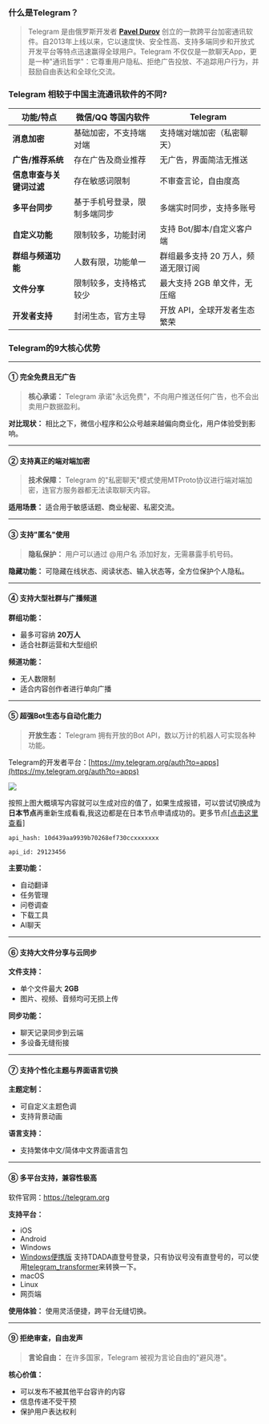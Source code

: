 ### 什么是Telegram？
>Telegram 是由俄罗斯开发者 **[Pavel Durov](https://en.wikipedia.org/wiki/Pavel_Durov)** 创立的一款跨平台加密通讯软件。自2013年上线以来，它以速度快、安全性高、支持多端同步和开放式开发平台等特点迅速赢得全球用户。Telegram 不仅仅是一款聊天App，更是一种"通讯哲学"：它尊重用户隐私、拒绝广告投放、不追踪用户行为，并鼓励自由表达和全球化交流。

### Telegram 相较于中国主流通讯软件的不同?
| 功能/特点               | 微信/QQ 等国内软件                          | Telegram                                                                 |
|-------------------------|--------------------------------------------|--------------------------------------------------------------------------|
| **消息加密**            | 基础加密，不支持端对端                     | 支持端对端加密（私密聊天）                                               |
| **广告/推荐系统**       | 存在广告及商业推荐                         | 无广告，界面简洁无推送                                                   |
| **信息审查与关键词过滤**| 存在敏感词限制                             | 不审查言论，自由度高                                                     |
| **多平台同步**          | 基于手机号登录，限制多端同步               | 多端实时同步，支持多账号                                                 |
| **自定义功能**          | 限制较多，功能封闭                         | 支持 Bot/脚本/自定义客户端                                               |
| **群组与频道功能**      | 人数有限，功能单一                         | 群组最多支持 20 万人，频道无限订阅                                       |
| **文件分享**            | 限制较多，支持格式较少                     | 最大支持 2GB 单文件，无压缩                                              |
| **开发者支持**          | 封闭生态，官方主导                         | 开放 API，全球开发者生态繁荣                                             |


### Telegram的9大核心优势

---

#### ① 完全免费且无广告

> **核心承诺：** Telegram 承诺"永远免费"，不向用户推送任何广告，也不会出卖用户数据盈利。

**对比现状：** 相比之下，微信小程序和公众号越来越偏向商业化，用户体验受到影响。

---

#### ② 支持真正的端对端加密

> **技术保障：** Telegram 的"私密聊天"模式使用MTProto协议进行端对端加密，连官方服务器都无法读取聊天内容。

**适用场景：** 适合用于敏感话题、商业秘密、私密交流。

---

#### ③ 支持"匿名"使用

> **隐私保护：** 用户可以通过 @用户名 添加好友，无需暴露手机号码。

**隐藏功能：** 可隐藏在线状态、阅读状态、输入状态等，全方位保护个人隐私。

---

#### ④ 支持大型社群与广播频道

**群组功能：**
- 最多可容纳 **20万人**
- 适合社群运营和大型组织

**频道功能：**
- 无人数限制
- 适合内容创作者进行单向广播

---

#### ⑤ 超强Bot生态与自动化能力

> **开放生态：** Telegram 拥有开放的Bot API，数以万计的机器人可实现各种功能。

Telegram的开发者平台：[https://my.telegram.org/auth?to=apps](https://my.telegram.org/auth?to=apps)

![](https://cdn.jsdelivr.net/gh/itgoyo/PicGoRes@master/imgCE06C28E-F2B6-455F-974C-23564E702AF6.png)

按照上图大概填写内容就可以生成对应的值了，如果生成报错，可以尝试切换成为**日本节点**再重新生成看看,我这边都是在日本节点申请成功的。更多节点[[点击这里查看]](https://vpnnav.github.io)

```
api_hash: 10d439aa9939b70268ef730ccxxxxxxx

api_id: 29123456
```

**主要功能：**
- 自动翻译
- 任务管理
- 问卷调查
- 下载工具
- AI聊天

---

#### ⑥ 支持大文件分享与云同步

**文件支持：**
- 单个文件最大 **2GB**
- 图片、视频、音频均可无损上传

**同步功能：**
- 聊天记录同步到云端
- 多设备无缝衔接

---

#### ⑦ 支持个性化主题与界面语言切换

**主题定制：**
- 可自定义主题色调
- 支持背景动画

**语言支持：**
- 支持繁体中文/简体中文界面语言包

---

#### ⑧ 多平台支持，兼容性极高

软件官网：https://telegram.org

**支持平台：**
- iOS
- Android
- Windows
- [Windows便携版](https://telegram.org/dl/desktop/win64_portable) 支持TDADA直登号登录，只有协议号没有直登号的，可以使用[telegram_transformer](https://github.com/Silzboy/telegram_transformer)来转换一下。
- macOS
- Linux
- 网页端

**使用体验：** 使用灵活便捷，跨平台无缝切换。

---

#### ⑨ 拒绝审查，自由发声

> **言论自由：** 在许多国家，Telegram 被视为言论自由的"避风港"。

**核心价值：**
- 可以发布不被其他平台容许的内容
- 信息传递不受干预
- 保护用户表达权利